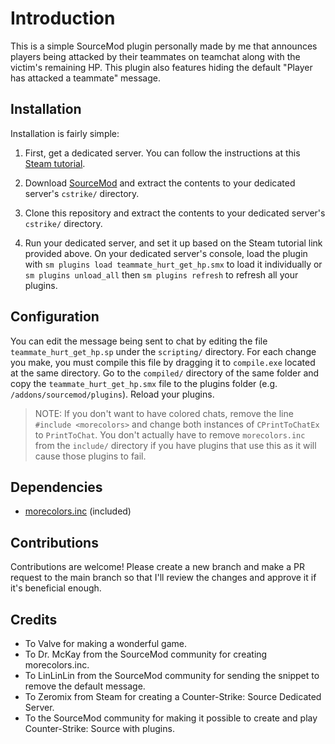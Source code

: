 # Introduction

This is a simple SourceMod plugin personally made by me that announces players being attacked by their teammates on teamchat along with the victim's remaining HP. This plugin also features hiding the default "Player has attacked a teammate" message.

## Installation

Installation is fairly simple: 

1. First, get a dedicated server. You can follow the instructions at this [Steam tutorial](https://steamcommunity.com/sharedfiles/filedetails/?id=397365275).

2. Download [SourceMod](https://www.sourcemod.net/downloads.php) and extract the contents to your dedicated server's `cstrike/` directory.

3. Clone this repository and extract the contents to your dedicated server's `cstrike/` directory.

4. Run your dedicated server, and set it up based on the Steam tutorial link provided above. On your dedicated server's console, load the plugin with `sm plugins load teammate_hurt_get_hp.smx` to load it individually or `sm plugins unload_all` then `sm plugins refresh` to refresh all your plugins.

## Configuration

You can edit the message being sent to chat by editing the file `teammate_hurt_get_hp.sp` under the `scripting/` directory. For each change you make, you must compile this file by dragging it to `compile.exe` located at the same directory. Go to the `compiled/` directory of the same folder and copy the `teammate_hurt_get_hp.smx` file to the plugins folder (e.g. `/addons/sourcemod/plugins`). Reload your plugins.

> NOTE: If you don't want to have colored chats, remove the line `#include <morecolors>` and change both instances of `CPrintToChatEx` to `PrintToChat`. You don't actually have to remove `morecolors.inc` from the `include/` directory if you have plugins that use this as it will cause those plugins to fail.

## Dependencies

- [morecolors.inc](https://forums.alliedmods.net/showthread.php?t=185016) (included)

## Contributions

Contributions are welcome! Please create a new branch and make a PR request to the main branch so that I'll review the changes and approve it if it's beneficial enough.

## Credits

- To Valve for making a wonderful game.
- To Dr. McKay from the SourceMod community for creating morecolors.inc.
- To LinLinLin from the SourceMod community for sending the snippet to remove the default message.
- To Zeromix from Steam for creating a Counter-Strike: Source Dedicated Server.
- To the SourceMod community for making it possible to create and play Counter-Strike: Source with plugins.